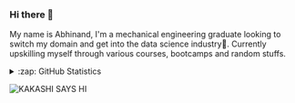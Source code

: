 ### Hi there 👋


<!-- **abhinandc15/abhinandc15** is a ✨ _special_ ✨ repository because its `README.md` (this file) appears on your GitHub profile. -->

My name is Abhinand, I'm a mechanical engineering graduate looking to switch  my domain and get into the data science industry🌱. Currently upskilling myself through various courses, bootcamps and random stuffs.  

<!-- ![GitHub Follow](https://img.shields.io/github/followers/abhinandc15.svg?style=social&label=Follow) -->
<!-- ![GitHub Star](https://img.shields.io/github/stars/abhinandc15?affiliations=OWNER%2CCOLLABORATOR&style=social&label=Star) -->
<!--  
- 🔭 I’m currently working on ...
- 🌱 I’m currently learning ...
- 👯 I’m looking to collaborate on ...
- 🤔 I’m looking for help with ...
- 💬 Ask me about ...
- 📫 How to reach me: ...
-->
<details close>
<summary>:zap: GitHub Statistics</summary>
 <img src="https://github-readme-stats.vercel.app/api?username=abhinandc15&show_icons=true&theme=nord" width="400px">
</details>

![KAKASHI SAYS HI ](https://images-wixmp-ed30a86b8c4ca887773594c2.wixmp.com/f/4027f2bc-fe5b-4eac-b2d1-67f63af77712/d1ijjw8-d215e700-9521-42c3-b456-92268d117caa.jpg?token=eyJ0eXAiOiJKV1QiLCJhbGciOiJIUzI1NiJ9.eyJzdWIiOiJ1cm46YXBwOjdlMGQxODg5ODIyNjQzNzNhNWYwZDQxNWVhMGQyNmUwIiwiaXNzIjoidXJuOmFwcDo3ZTBkMTg4OTgyMjY0MzczYTVmMGQ0MTVlYTBkMjZlMCIsIm9iaiI6W1t7InBhdGgiOiJcL2ZcLzQwMjdmMmJjLWZlNWItNGVhYy1iMmQxLTY3ZjYzYWY3NzcxMlwvZDFpamp3OC1kMjE1ZTcwMC05NTIxLTQyYzMtYjQ1Ni05MjI2OGQxMTdjYWEuanBnIn1dXSwiYXVkIjpbInVybjpzZXJ2aWNlOmZpbGUuZG93bmxvYWQiXX0.xKkphEWyffxvo9e5B7e_03ckNyXhdz2E_YUSgcg8xdU)
